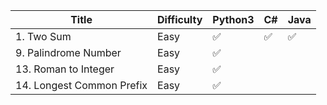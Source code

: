 | Title                      | Difficulty | Python3 | C# | Java |
| -------------------------- | ---------- | ------- | -- | ---- |
| 1. Two Sum | Easy | ✅ | ✅ | ✅ |
| 9. Palindrome Number | Easy | ✅ |
| 13. Roman to Integer | Easy | ✅ |
| 14. Longest Common Prefix | Easy | ✅ |

